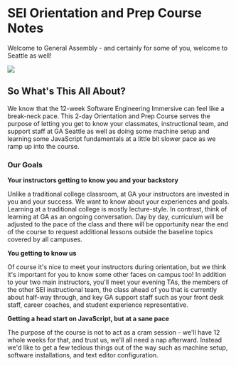 # SEI Orientation and Prep Course Notes

Welcome to General Assembly - and certainly for some of you, welcome to Seattle as well!

![](https://res.cloudinary.com/briezh/image/upload/v1539805526/spaceneedle_ga_sea_ykjk40.jpg)

## So What's This All About?

We know that the 12-week Software Engineering Immersive can feel like a break-neck pace. This 2-day Orientation and Prep Course serves the purpose of letting you get to know your classmates, instructional team, and support staff at GA Seattle as well as doing some machine setup and learning some JavaScript fundamentals at a little bit slower pace as we ramp up into the course.

### Our Goals

**Your instructors getting to know you and your backstory**

Unlike a traditional college classroom, at GA your instructors are invested in you and your success. We want to know about your experiences and goals. Learning at a traditional college is mostly lecture-style. In contrast, think of learning at GA as an ongoing conversation. Day by day, curriculum will be adjusted to the pace of the class and there will be opportunity near the end of the course to request additional lessons outside the baseline topics covered by all campuses.

**You getting to know us**

Of course it's nice to meet your instructors during orientation, but we think it's important for you to know some other faces on campus too! In addition to your two main instructors, you'll meet your evening TAs, the members of the other SEI instructional team, the class ahead of you that is currently about half-way through, and key GA support staff such as your front desk staff, career coaches, and student experience representative.

**Getting a head start on JavaScript, but at a sane pace**

The purpose of the course is not to act as a cram session - we'll have 12 whole weeks for that, and trust us, we'll all need a nap afterward. Instead we'd like to get a few tedious things out of the way such as machine setup, software installations, and text editor configuration.
